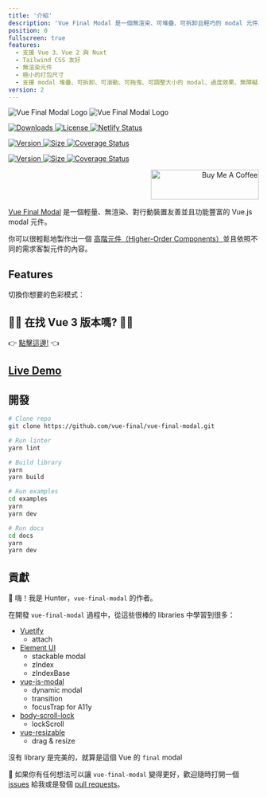 ```yaml
---
title: '介紹'
description: 'Vue Final Modal 是一個無渲染、可堆疊、可拆卸且輕巧的 modal 元件。'
position: 0
fullscreen: true
features:
  - 支援 Vue 3、Vue 2 與 Nuxt
  - Tailwind CSS 友好
  - 無渲染元件
  - 極小的打包尺寸
  - 支援 modal 堆疊、可拆卸、可滾動、可拖曳、可調整大小的 modal、過度效果、無障礙、焦點鎖定、動態 modal
version: 2
---
```


<img src="/preview.png" class="light-img" alt="Vue Final Modal Logo" />
<img src="/preview-dark.png" class="dark-img" alt="Vue Final Modal Logo" />

<p class="flex h-8 space-x-4">
  <a href="https://npmcharts.com/compare/vue-final-modal?minimal=true">
    <img src="https://badgen.net/npm/dm/vue-final-modal" alt="Downloads">
  </a>
  <a href="https://www.npmjs.com/package/vue-final-modal">
    <img src="https://img.shields.io/npm/l/vue-final-modal.svg?sanitize=true" alt="License">
  </a>
  <a href="https://app.netlify.com/sites/vue-final-modal/deploys">
    <img src="https://api.netlify.com/api/v1/badges/444b13a8-540f-4438-94da-80c865c8f103/deploy-status" alt="Netlify Status">
  </a>
</p>

<p class="flex h-8 space-x-4">
  <a href="https://www.npmjs.com/package/vue-final-modal">
    <img src="https://badgen.net/npm/v/vue-final-modal" alt="Version">
  </a>
  <a href="https://www.npmjs.com/package/vue-final-modal">
    <img src="https://badgen.net/badgesize/brotli/hunterliu1003/vue-final-modal/master/dist/VueFinalModal.umd.js" alt="Size">
  </a>
  <a href='https://coveralls.io/github/vue-final/vue-final-modal?branch=master'><img src='https://coveralls.io/repos/github/vue-final/vue-final-modal/badge.svg?branch=master' alt='Coverage Status' /></a>
</p>

<p class="flex h-8 space-x-4">
  <a href="https://www.npmjs.com/package/vue-final-modal">
    <img src="https://badgen.net/npm/v/vue-final-modal/next" alt="Version">
  </a>
  <a href="https://www.npmjs.com/package/vue-final-modal">
    <img src="https://badgen.net/badgesize/brotli/hunterliu1003/vue-final-modal/v3/dist/VueFinalModal.umd.js" alt="Size">
  </a>
  <a href='https://coveralls.io/github/vue-final/vue-final-modal?branch=v3'><img src='https://coveralls.io/repos/github/vue-final/vue-final-modal/badge.svg?branch=v3' alt='Coverage Status' /></a>
</p>

<p align="right">
  <a href="https://www.buymeacoffee.com/PL2qJIx" target="_blank" rel="noopener noreferrer">
    <img src="https://cdn.buymeacoffee.com/buttons/v2/default-green.png" alt="Buy Me A Coffee" style="height: 60px !important;width: 217px !important;" >
  </a>
</p>

[Vue Final Modal](https://github.com/hunterliu1003/vue-final-modal) 是一個輕量、無渲染、對行動裝置友善並且功能豐富的 Vue.js modal 元件。

你可以很輕鬆地製作出一個 [高階元件（Higher-Order Components）](/zh-Hant/examples/recommend)並且依照不同的需求客製元件的內容。
## Features

<list :items="features"></list>

<p class="flex items-center">切換你想要的色彩模式：&nbsp;<app-color-switcher class="p-2"></app-color-switcher></p>

## 🎉🎉 在找 Vue 3 版本嗎? 🎉🎉

👉 [點擊這邊!](https://v4.vue-final-modal.org) 👈

## [Live Demo](/zh-Hant/examples/liveDemo)

## **開發**

```bash
# Clone repo
git clone https://github.com/vue-final/vue-final-modal.git

# Run linter
yarn lint

# Build library
yarn
yarn build

# Run examples
cd examples
yarn
yarn dev

# Run docs
cd docs
yarn
yarn dev
```

## **貢獻**

👋 嗨！我是 Hunter，`vue-final-modal` 的作者。

在開發 `vue-final-modal` 過程中，從這些很棒的 libraries 中學習到很多：

- [Vuetify](https://vuetifyjs.com/en/)
  - attach
- [Element UI](https://element.eleme.io/)
  - stackable modal
  - zIndex
  - zIndexBase
- [vue-js-modal](https://github.com/euvl/vue-js-modal)
  - dynamic modal
  - transition
  - focusTrap for A11y
- [body-scroll-lock](https://github.com/willmcpo/body-scroll-lock)
  - lockScroll
- [vue-resizable](https://github.com/nikitasnv/vue-resizable)
  - drag & resize

<alert>沒有 library 是完美的，就算是這個 Vue 的 `final` modal</alert>

<alert>

🚀 如果你有任何想法可以讓 `vue-final-modal` 變得更好，歡迎隨時打開一個 [issues](https://github.com/hunterliu1003/vue-final-modal/issues) 給我或是發個 [pull requests](https://github.com/hunterliu1003/vue-final-modal/pulls)。

</alert>